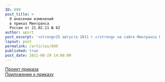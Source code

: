 ```yaml
---
ID: 699
post_title: >
  О внесении изменений
  в приказ Минтранса
  России от 21.02.11 № 62
author: apsrt
post_excerpt: '<strong>25 августа 2011 г.</strong> на сайте Минтранса России в подразделе Законопроекты раздела Документы размещен проект приказа Министерства транспорта Российской Федерации «О внесении изменений в приказ Министерства транспорта Российской Федерации  от 21 февраля 2011 г. № 62 «О порядке установления количества категорий и критериев категорирования объектов транспортной инфраструктуры и транспортных средств компетентными органами в области обеспечения транспортной безопасности». Предлагаемые изменения предусматривают, в частности, увеличение количественных показателей для отнесения объектов транспортной инфраструктуры и транспортных средств речного транспорта к той или иной категории.'
layout: post
permalink: /articles/699
published: true
post_date: 2011-08-29 14:06:00
---
```

[Проект приказа][1]  
[Приложение к приказу][2]

 [1]: http://www.apsrt.ru/docs/proekt25.doc
 [2]: http://www.apsrt.ru/docs/pril25.doc